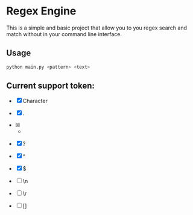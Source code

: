 # Regex Engine
This is a simple and basic project that allow you to you regex search and match without in your command line interface.

## Usage
```bash
python main.py <pattern> <text>
```
## Current support token:
- [x] Character
- [x] . 
- [x] +
- [x] ?
- [x] ^  
- [x] $  
- [ ] \n 
- [ ] \r 
- [ ] [] 

